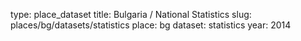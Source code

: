 type: place_dataset
title: Bulgaria / National Statistics
slug: places/bg/datasets/statistics
place: bg
dataset: statistics
year: 2014
